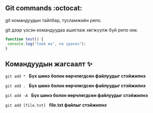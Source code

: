 ## Git commands :octocat:
git командуудын тайлбар, тусламжийн репо.

git дээр үзсэн командуудаа ашиглаж хөгжүүлж буй репо юм.

```javascript
function test() {
 console.log("look ma’, no spaces");
}
```
## Командуудын жагсаалт :sparkles:

`git add * `  **Бүх шинэ болон өөрчлөгдсөн файлуудыг стэйжилнэ**

`git add . `  **Бүх шинэ болон өөрчлөгдсөн файлуудыг стэйжилнэ**

`git add -A `  **Бүх шинэ болон өөрчлөгдсөн файлуудыг стэйжилнэ**

`git add [file.txt] `  **file.txt файлыг стэйжилнэ**

